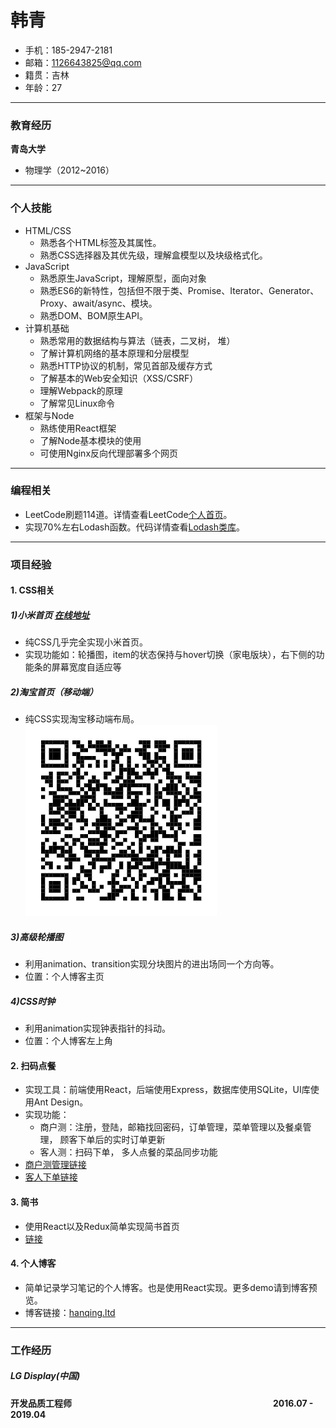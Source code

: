 # 韩青
- 手机：185-2947-2181 
- 邮箱：1126643825@qq.com 
- 籍贯：吉林
- 年龄：27 
---

### 教育经历
**青岛大学** 
- 物理学（2012~2016）

---

### 个人技能
- HTML/CSS
   - 熟悉各个HTML标签及其属性。
   - 熟悉CSS选择器及其优先级，理解盒模型以及块级格式化。
- JavaScript
   - 熟悉原生JavaScript，理解原型，面向对象
   - 熟悉ES6的新特性，包括但不限于类、Promise、Iterator、Generator、Proxy、await/async、模块。
   - 熟悉DOM、BOM原生API。
- 计算机基础
   - 熟悉常用的数据结构与算法（链表，二叉树， 堆）
   - 了解计算机网络的基本原理和分层模型
   - 熟悉HTTP协议的机制，常见首部及缓存方式
   - 了解基本的Web安全知识（XSS/CSRF）
   - 理解Webpack的原理
   - 了解常见Linux命令
- 框架与Node
   - 熟练使用React框架
   - 了解Node基本模块的使用
   - 可使用Nginx反向代理部署多个网页
---
### 编程相关
- LeetCode刷题114道。详情查看LeetCode[个人首页](https://leetcode.com/hanqing0328)。
- 实现70%左右Lodash函数。代码详情查看[Lodash类库](
https://github.com/hanqing0328/hanqing0328.github.io/blob/master/miao/lodash/)。

---
### 项目经验

#### 1. CSS相关 
##### 1)小米首页 [在线地址](https://hanqing0328.github.io/miao/xiaomi.html)
- 纯CSS几乎完全实现小米首页。
- 实现功能如：轮播图，item的状态保持与hover切换（家电版块），右下侧的功能条的屏幕宽度自适应等


##### 2)淘宝首页（移动端）
- 纯CSS实现淘宝移动端布局。<br>
![taobao](./taobao.png)

##### 3)高级轮播图
- 利用animation、transition实现分块图片的进出场同一个方向等。
- 位置：个人博客主页

##### 4)CSS时钟
- 利用animation实现钟表指针的抖动。
- 位置：个人博客左上角


#### 2. 扫码点餐
- 实现工具：前端使用React，后端使用Express，数据库使用SQLite，UI库使用Ant Design。
- 实现功能：
   - 商户测：注册，登陆，邮箱找回密码，订单管理，菜单管理以及餐桌管理， 顾客下单后的实时订单更新
   - 客人测：扫码下单， 多人点餐的菜品同步功能
- [商户测管理链接](http://rs.hanqing.ltd/#/login)
- [客人下单链接](http://rs.hanqing.ltd/#/landing/r/1/d/1)

#### 3. 简书 
- 使用React以及Redux简单实现简书首页
- [链接](http://js.hanqing.ltd/)

#### 4. 个人博客 
- 简单记录学习笔记的个人博客。也是使用React实现。更多demo请到博客预览。
- 博客链接：[hanqing.ltd](http://hanqing.ltd/)



---
### 工作经历
##### LG Display(中国)
**开发品质工程师**　　　　　　　　　　　　　　　　　　　　　　　**2016.07 - 2019.04**


